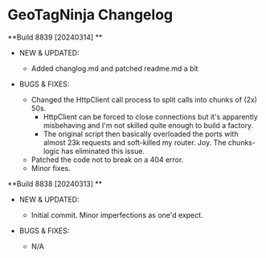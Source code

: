# GeoTagNinja Changelog

**Build 8839 [20240314] ** 
- NEW & UPDATED:
  - Added changlog.md and patched readme.md a bit

- BUGS & FIXES:
  - Changed the HttpClient call process to split calls into chunks of (2x) 50s. 
	- HttpClient can be forced to close connections but it's apparently misbehaving and I'm not skilled quite enough to build a factory.
	- The original script then basically overloaded the ports with almost 23k requests and soft-killed my router. Joy. The chunks-logic has eliminated this issue.
  - Patched the code not to break on a 404 error.
  - Minor fixes.

**Build 8838 [20240313] ** 
- NEW & UPDATED:
  - Initial commit. Minor imperfections as one'd expect.

- BUGS & FIXES:
  - N/A
